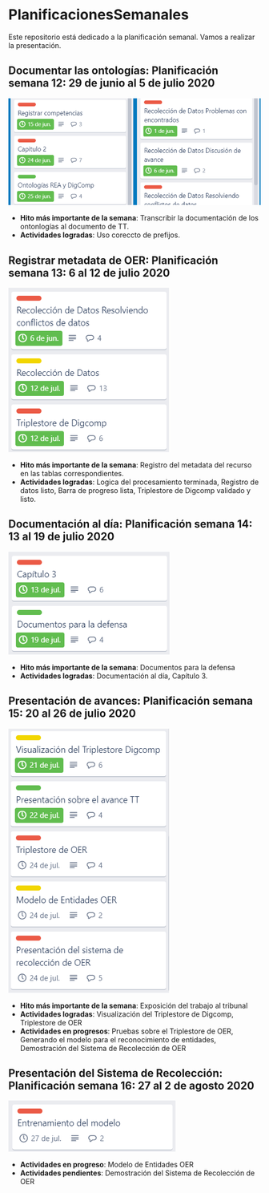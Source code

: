 # PlanificacionesSemanales

Este repositorio está dedicado a la planificación semanal. Vamos a realizar la presentación.

## Documentar las ontologías: Planificación semana 12: 29 de junio al 5 de julio 2020

![semana 12](https://github.com/Practicum42-MP-20201/actividad6-planificacionessemanales-Tircnais/blob/master/semana_12.PNG "Planificación semana 12")

- **Hito más importante de la semana**: Transcribir la documentación de los ontonlogías al documento de TT.
- **Actividades logradas**: Uso coreccto de prefijos.

## Registrar metadata de OER: Planificación semana 13: 6 al 12 de julio 2020

![semana 13](https://github.com/Practicum42-MP-20201/actividad6-planificacionessemanales-Tircnais/blob/master/semana_13.PNG "Planificación semana 13")

- **Hito más importante de la semana**: Registro del metadata del recurso en las tablas correspondientes.
- **Actividades logradas**: Logica del procesamiento terminada, Registro de datos listo, Barra de progreso lista, Triplestore de Digcomp validado y listo.

## Documentación al día: Planificación semana 14: 13 al 19 de julio 2020

![semana 14](https://github.com/Practicum42-MP-20201/actividad6-planificacionessemanales-Tircnais/blob/master/semana_14.PNG "Planificación semana 14")

- **Hito más importante de la semana**: Documentos para la defensa
- **Actividades logradas**: Documentación al día, Capítulo 3.

## Presentación de avances: Planificación semana 15: 20 al 26 de julio 2020

![semana 15](https://github.com/Practicum42-MP-20201/actividad6-planificacionessemanales-Tircnais/blob/master/semana_15.PNG "Planificación semana 15")

- **Hito más importante de la semana**: Exposición del trabajo al tribunal
- **Actividades logradas**: Visualización del Triplestore de Digcomp, Triplestore de OER
- **Actividades en progresos**: Pruebas sobre el Triplestore de OER, Generando el modelo para el reconocimiento de entidades, Demostración del Sistema de Recolección de OER

## Presentación del Sistema de Recolección: Planificación semana 16: 27 al 2 de agosto 2020

![semana 16](https://github.com/Practicum42-MP-20201/actividad6-planificacionessemanales-Tircnais/blob/master/semana_16.PNG "Planificación semana 16")

- **Actividades en progreso**: Modelo de Entidades OER
- **Actividades pendientes**: Demostración del Sistema de Recolección de OER
